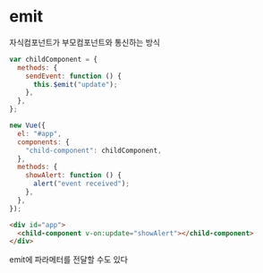 # emit

자식컴포넌트가 부모컴포넌트와 통신하는 방식

```js
var childComponent = {
  methods: {
    sendEvent: function () {
      this.$emit("update");
    },
  },
};

new Vue({
  el: "#app",
  components: {
    "child-component": childComponent,
  },
  methods: {
    showAlert: function () {
      alert("event received");
    },
  },
});
```

```html
<div id="app">
  <child-component v-on:update="showAlert"></child-component>
</div>
```

emit에 파라메터를 전달할 수도 있다
